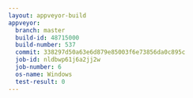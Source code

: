 ```yaml
---
layout: appveyor-build
appveyor:
  branch: master
  build-id: 48715000
  build-number: 537
  commit: 338297d50a63e6d879e85003f6e73856da0c895c
  job-id: nldbwp61j6a2jj2w
  job-number: 6
  os-name: Windows
  test-result: 0
---
```

